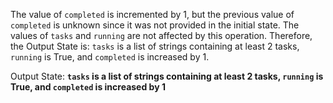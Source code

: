 The value of `completed` is incremented by 1, but the previous value of `completed` is unknown since it was not provided in the initial state. The values of `tasks` and `running` are not affected by this operation. Therefore, the Output State is: `tasks` is a list of strings containing at least 2 tasks, `running` is True, and `completed` is increased by 1.

Output State: **`tasks` is a list of strings containing at least 2 tasks, `running` is True, and `completed` is increased by 1**